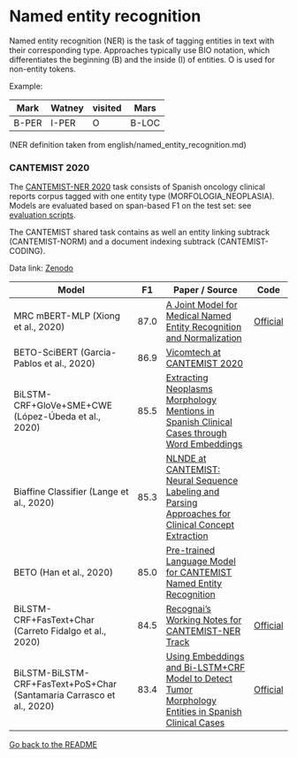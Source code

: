 # Named entity recognition

Named entity recognition (NER) is the task of tagging entities in text with their corresponding type.
Approaches typically use BIO notation, which differentiates the beginning (B) and the inside (I) of entities.
O is used for non-entity tokens.

Example:

| Mark | Watney | visited | Mars |
| --- | ---| --- | --- |
| B-PER | I-PER | O | B-LOC |

(NER definition taken from english/named_entity_recognition.md)

### CANTEMIST 2020

The [CANTEMIST-NER 2020](https://temu.bsc.es/cantemist/) task consists of Spanish oncology clinical reports corpus tagged with one entity type (MORFOLOGIA_NEOPLASIA). 
Models are evaluated based on span-based F1 on the test set: see [evaluation scripts](https://github.com/TeMU-BSC/cantemist-evaluation-library).

The CANTEMIST shared task contains as well an entity linking subtrack (CANTEMIST-NORM) and a document indexing subtrack (CANTEMIST-CODING).

Data link: [Zenodo](https://doi.org/10.5281/zenodo.3773228)

| Model           | F1  |  Paper / Source | Code |
| ------------- | :-----:| --- | --- |
| MRC mBERT-MLP (Xiong et al., 2020) | 87.0 | [A Joint Model for Medical Named Entity Recognition and Normalization](http://ceur-ws.org/Vol-2664/cantemist_paper18.pdf) | [Official](https://github.com/xy-always/2020Iberlef) |
| BETO-SciBERT (Garcia-Pablos et al., 2020) | 86.9 | [Vicomtech at CANTEMIST 2020](http://ceur-ws.org/Vol-2664/cantemist_paper17.pdf) | |
| BiLSTM-CRF+GloVe+SME+CWE (López-Úbeda et al., 2020) | 85.5 | [Extracting Neoplasms Morphology Mentions in Spanish Clinical Cases through Word Embeddings](http://ceur-ws.org/Vol-2664/cantemist_paper1.pdf) | |
| Biaffine Classifier (Lange et al., 2020) | 85.3 | [NLNDE at CANTEMIST: Neural Sequence Labeling and Parsing Approaches for Clinical Concept Extraction](http://ceur-ws.org/Vol-2664/cantemist_paper2.pdf) | |
| BETO (Han et al., 2020) | 85.0 | [Pre-trained Language Model for CANTEMIST Named Entity Recognition](http://ceur-ws.org/Vol-2664/cantemist_paper3.pdf) | |
| BiLSTM-CRF+FasText+Char (Carreto Fidalgo et al., 2020) | 84.5 | [Recognai’s Working Notes for CANTEMIST-NER Track](http://ceur-ws.org/Vol-2664/cantemist_paper4.pdf) | [Official](https://github.com/recognai/cantemist-ner) |
| BiLSTM-BiLSTM-CRF+FasText+PoS+Char (Santamaria Carrasco et al., 2020) | 83.4 | [Using Embeddings and Bi-LSTM+CRF Model to Detect Tumor Morphology Entities in Spanish Clinical Cases](http://ceur-ws.org/Vol-2664/cantemist_paper6.pdf) | [Official](https://github.com/ssantamaria94/CANTEMIST-Participation) |

[Go back to the README](../README.md)

